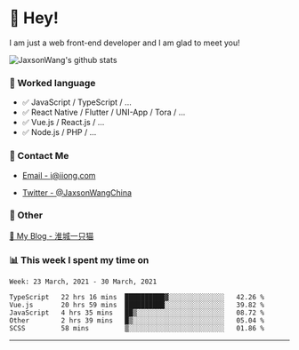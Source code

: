 # 👋 Hey!

I am just a web front-end developer and I am glad to meet you!

![JaxsonWang's github stats](https://github-readme-stats.vercel.app/api?username=JaxsonWang&&show_icons=true&&title_color=1abc9c&&icon_color=1abc9c)


### 📝 Worked language

- ✅ JavaScript / TypeScript / ...
- ✅ React Native / Flutter / UNI-App / Tora / ...
- ✅ Vue.js / React.js / ...
- ✅ Node.js / PHP / ...

### 📮 Contact Me

- [Email - i@iiong.com](mailto:i@iiong.com)

- [Twitter - @JaxsonWangChina](https://twitter.com/JaxsonWangChina)

### 🤪 Other

[📌 My Blog - 淮城一只猫](https://iiong.com)

### 📊 This week I spent my time on

<!--START_SECTION:waka-->
```text
Week: 23 March, 2021 - 30 March, 2021

TypeScript   22 hrs 16 mins  ██████████▓░░░░░░░░░░░░░░   42.26 % 
Vue.js       20 hrs 59 mins  ██████████░░░░░░░░░░░░░░░   39.82 % 
JavaScript   4 hrs 35 mins   ██▒░░░░░░░░░░░░░░░░░░░░░░   08.72 % 
Other        2 hrs 39 mins   █▒░░░░░░░░░░░░░░░░░░░░░░░   05.04 % 
SCSS         58 mins         ▒░░░░░░░░░░░░░░░░░░░░░░░░   01.86 % 
```
<!--END_SECTION:waka-->

---
